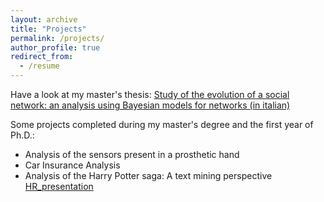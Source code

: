 ```yaml
---
layout: archive
title: "Projects"
permalink: /projects/
author_profile: true
redirect_from:
  - /resume
---
```

Have a look at my master's thesis:
[Study of the evolution of a social network: an analysis using Bayesian models for networks (in italian)](links/Murru_Virginia.pdf)

Some projects completed during my master's degree and the first year of Ph.D.:
- Analysis of the sensors present in a prosthetic hand
- Car Insurance Analysis
- Analysis of the Harry Potter saga: A text mining perspective
  [HR_presentation](links/HR-presentation.pdf)
